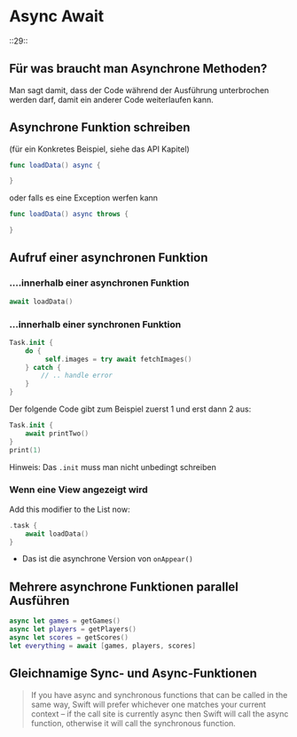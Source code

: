 # Async Await
::29::

## Für was braucht man Asynchrone Methoden?

Man sagt damit, dass der Code während der Ausführung unterbrochen werden darf, damit ein anderer Code weiterlaufen kann.

## Asynchrone Funktion schreiben

(für ein Konkretes Beispiel, siehe das API Kapitel)
```swift
func loadData() async {

}
```

oder falls es eine Exception werfen kann

```swift
func loadData() async throws {

}
```
## Aufruf einer asynchronen Funktion

### ….innerhalb einer asynchronen Funktion

```swift
await loadData()
```

### …innerhalb einer synchronen Funktion

```swift
Task.init {
	do {
		 self.images = try await fetchImages()
    } catch {
    	// .. handle error
    }
}
```

Der folgende Code gibt zum Beispiel zuerst 1 und erst dann 2 aus:

```swift
Task.init {
	await printTwo()
}
print(1)
```

Hinweis: Das `.init` muss man nicht unbedingt schreiben

### Wenn eine View angezeigt wird

Add this modifier to the List now:

```swift
.task {
    await loadData()
}
```

- Das ist die asynchrone Version von `onAppear()`

## Mehrere asynchrone Funktionen parallel Ausführen

```swift
async let games = getGames()
async let players = getPlayers()
async let scores = getScores()
let everything = await [games, players, scores]
```


## Gleichnamige Sync- und Async-Funktionen

> If you have async and synchronous functions that can be called in the same way, Swift will prefer whichever one matches your current context – if the call site is currently async then Swift will call the async function, otherwise it will call the synchronous function.
